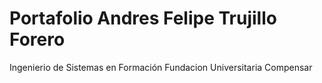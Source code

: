 # Portafolio Andres Felipe Trujillo Forero
Ingenierio de Sistemas en Formación
Fundacion Universitaria Compensar
